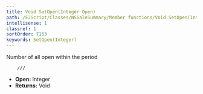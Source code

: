 ```yaml
---
title: Void SetOpen(Integer Open)
path: /EJScript/Classes/NSSaleSummary/Member functions/Void SetOpen(Integer p_0)
intellisense: 1
classref: 1
sortOrder: 7163
keywords: SetOpen(Integer)
---
```



Number of all open within the period


    	///
    



* **Open:** Integer
* **Returns:** Void


